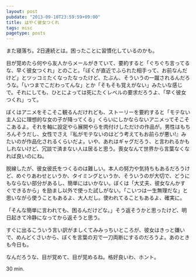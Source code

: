 ```yaml
---
layout: post
pubdate: "2013-09-10T23:59:59+09:00"
title: はやく彼女つくれ
tags: misc
pagetype: posts
---
```

また寝落ち。2日連続とは。困ったことに習慣化しているのかも。

目が覚めたら何やら友人からメールがきていて、要約すると「ぐちぐち言ってるな、早く彼女つくれ」とのこと。「ぼくが直近でふられた相手って、お前なんだけど」とツッコミたくなったなったけど、たぶん、そういうの一蹴されるんだろうな。「いつまでこだわってんな」とか「そもそも覚えがない」みたいな感じで。それにしても、ひとによっては死にたくレベルの要求だろうよ、「早く彼女つくれ」って。

ぼくはアニメをそこそこ観るんだけれども、ストーリーを要約すると「モテない主人公に理想的な女の子が降ってくる」くらいにしかならないアニメってそこそこあるよ。それを軸に設定やら展開やらを肉付けしただけの作品が。男性はもちろんそうだし、女性でさえ『私がモテないのはどう考えてもお前らが悪い!』みたいのが作品化されるくらいだよ。いや、あれはギャグだろう、と言われるかもしれないけど、冗談で済まない人は居ると思う。喪女なんて世界から言葉なくなれば良いのにね。

脱線したが、彼女彼氏をつくるのは難しい。本人の努力や気持ちもあるだろうけど、めぐりあわせというか、タイミングというか、そういうのが大切で、どうにもならない部分があるし、簡単にはいかない。ぼくは「大丈夫、彼女なんかすぐできるから」を励まし以外で使った試しがない。「こいつは一生無理だな」と思いながら使うこともあるよ、大人だし。使われてることもあるよ、確実に。

「そんな簡単に言われても、困るんだけどな。」そう返そうかと思ったけど、明日起きて冷静になってから返そうと思う。

すぐに出るこういう言い訳がましくてみみっちいところが、彼女はきっと嫌いで、めんどくさいから、ぼくを言葉の刃で一刀両断にするのだろうよ。あのときも今日も。

なんだろうな、目が覚めて、目が覚めるね。格好良いわ、ホント。

30 min.
